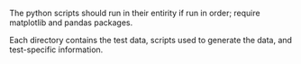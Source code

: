 The python scripts should run in their entirity if run in order; require matplotlib and pandas packages.

Each directory contains the test data, scripts used to generate the data, and test-specific information. 